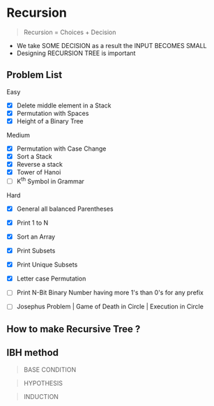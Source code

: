 # Recursion #

> Recursion = Choices + Decision

* We take SOME DECISION as a result the INPUT BECOMES SMALL
* Designing RECURSION TREE is important

## Problem List ## 

Easy
- [x] Delete middle element in a Stack
- [x] Permutation with Spaces
- [x] Height of a Binary Tree

Medium
- [x] Permutation with Case Change
- [x] Sort a Stack
- [x] Reverse a stack
- [x] Tower of Hanoi
- [ ] K<sup>th</sup> Symbol in Grammar

Hard
- [x]  General all balanced Parentheses


- [x] Print 1 to N
- [x] Sort an Array
- [x] Print Subsets
- [x]  Print Unique Subsets
- [x]  Letter case Permutation

- [ ]  Print N-Bit Binary Number having more 1's than 0's for any prefix
- [ ]  Josephus Problem | Game of Death in Circle | Execution in Circle

## How to make Recursive Tree ? ##

## IBH method ##

> BASE CONDITION

> HYPOTHESIS
 
> INDUCTION
